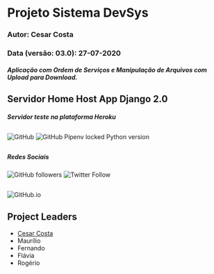 # Projeto Sistema DevSys
### Autor: Cesar Costa
### Data (versão: 03.0): 27-07-2020
##### Aplicação com Ordem de Serviços e Manipulação de Arquivos com Upload para Download.
## Servidor Home Host App Django 2.0
##### Servidor teste na plataforma Heroku
##
![GitHub](https://img.shields.io/github/license/CesarAugusto88/sistemadevsys)
![GitHub Pipenv locked Python version](https://img.shields.io/github/pipenv/locked/python-version/CesarAugusto88/sistemadevsys)

##

##### Redes Sociais
![GitHub followers](https://img.shields.io/github/followers/CesarAugusto88?label=e.g%20Follow&style=social)
![Twitter Follow](https://img.shields.io/twitter/follow/cesaraugustodem?style=social)

##
![GitHub.io](https://img.shields.io/badge/Github.io-CesarAugusto88.io-red)

## Project Leaders

 - [Cesar Costa](https://github.com/cesaraugusto88)
 - Maurílio
 - Fernando
 - Flávia
 - Rogério
